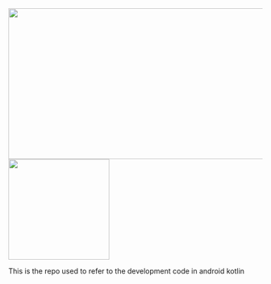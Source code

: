 <img src="https://media.giphy.com/media/v1.Y2lkPTc5MGI3NjExaXVlZGUxajF1amYxN3p3Y2FyYTE1Z2puZXE5ajdpbm1taWY5aXZkaiZlcD12MV9pbnRlcm5hbF9naWZfYnlfaWQmY3Q9Zw/eiwO2OEkCV7cwvIQKq/giphy.gif" width="600" height="300" />
<img src="https://media.giphy.com/media/v1.Y2lkPTc5MGI3NjExd3plMWgydHNlam5wdzhia3lsNTVmNnk3aDh5dGNucnB1NnY4d3JxNCZlcD12MV9pbnRlcm5hbF9naWZfYnlfaWQmY3Q9Zw/llarwdtFqG63IlqUR1/giphy.gif" width="200" height="200" />


This is the repo used to refer to the development code in android kotlin

